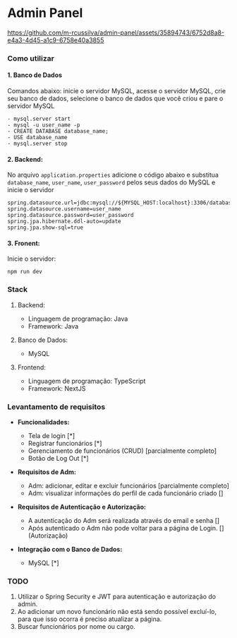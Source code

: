 # Admin Panel

https://github.com/m-rcussilva/admin-panel/assets/35894743/6752d8a8-e4a3-4d45-a1c9-6758e40a3855

### Como utilizar

#### 1. Banco de Dados

Comandos abaixo: inicie o servidor MySQL, acesse o servidor MySQL, crie seu banco de dados, selecione o banco de dados que você criou e pare o servidor MySQL

    - mysql.server start
    - mysql -u user_name -p
    - CREATE DATABASE database_name;
    - USE database_name
    - mysql.server stop

#### 2. Backend:  

No arquivo `application.properties` adicione o código abaixo e substitua `database_name`, `user_name`, `user_password` pelos seus dados do MySQL e inicie o servidor

    spring.datasource.url=jdbc:mysql://${MYSQL_HOST:localhost}:3306/database_name 
    spring.datasource.username=user_name  
    spring.datasource.password=user_password  
    spring.jpa.hibernate.ddl-auto=update  
    spring.jpa.show-sql=true  

#### 3. Fronent:  

Inicie o servidor:  

    npm run dev

### Stack

1. Backend:  
    - Linguagem de programação: Java
    - Framework: Java

2. Banco de Dados:
    - MySQL

3. Frontend:
    - Linguagem de programação: TypeScript
    - Framework: NextJS

### Levantamento de requisitos

- **Funcionalidades:**
  - Tela de login [*]
  - Registrar funcionários [*]
  - Gerenciamento de funcionários (CRUD) [parcialmente completo]
  - Botão de Log Out [*]

- **Requisitos de Adm:**
  - Adm: adicionar, editar e excluir funcionários [parcialmente completo]
  - Adm: visualizar informações do perfil de cada funcionário criado []

- **Requisitos de Autenticação e Autorização:**
  - A autenticação do Adm será realizada através do email e senha []
  - Após autenticado o Adm não pode voltar para a página de Login. []
    (Autorização)

- **Integração com o Banco de Dados:**
  - MySQL [*]

### TODO

1. Utilizar o Spring Security e JWT para autenticação e autorização do admin.
2. Ao adicionar um novo funcionário não está sendo possível excluí-lo, para que isso ocorra é preciso atualizar a página.
3. Buscar funcionários por nome ou cargo.  
